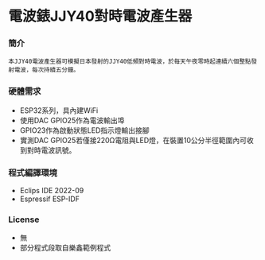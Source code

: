 # 電波錶JJY40對時電波產生器

### 簡介

    本JJY40電波產生器可模擬日本發射的JJY40低頻對時電波，於每天午夜零時起連續六個整點發射電波，每次持續五分鐘。

### 硬體需求
- ESP32系列，具內建WiFi
- 使用DAC GPIO25作為電波輸出埠
- GPIO23作為啟動狀態LED指示燈輸出接腳
- 實測DAC GPIO25若僅接220Ω電阻與LED燈，在裝置10公分半徑範圍內可收到對時電波訊號。

### 程式編譯環境
- Eclips IDE 2022-09
- Espressif ESP-IDF

### License
- 無
- 部分程式段取自樂鑫範例程式
